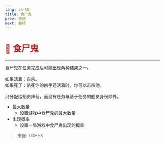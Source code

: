 ```yaml
---
lang: zh-CN
title: 食尸鬼
prev: 患病
next: 墓碑
---
```


# <font color=#B22222>👻 <b>食尸鬼</b></font> <Badge text="Mixed" type="tip" vertical="middle"/>

***

食尸鬼在任务完成后可能出现两种结果之一。<br><br>
如果活着：自杀。<br>
如果死了：杀死你的凶手还活着时，你可以击杀他。<br><br>
只分配给船员阵营，而没有任务与基于任务的船员身份除外。

- 最大数量
  - 设置游戏中食尸鬼的最大数量
- 出现概率
  - 设置一局游戏中食尸鬼出现的概率

> 来自: TOHEX
